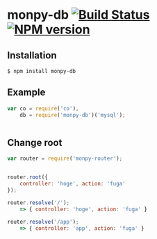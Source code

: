 # monpy-db [![Build Status](https://travis-ci.org/monpoco/monpy-db.svg?branch=master)](https://travis-ci.org/monpoco/monpy-db) [![NPM version](https://badge.fury.io/js/monpoco-db.svg)](http://badge.fury.io/for/js/monpy-db)

## Installation

```
$ npm install monpy-db
```

## Example

```js
var co = require('co'),
	db = require('monpy-db')('mysql');



```


## Change root

```js
var router = require('monpy-router');


router.root({
    controller: 'hoge', action: 'fuga'
});

router.resolve('/');
    => { controller: 'hoge', action: 'fuga' }

router.resolve('/app');
    => { controller: 'app', action: 'fuga' }

```